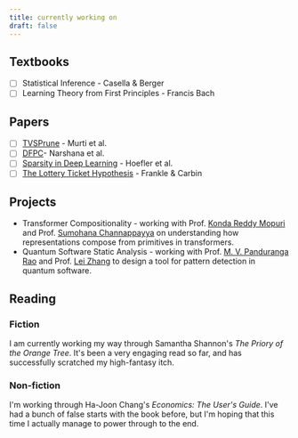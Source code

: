 ```yaml
---
title: currently working on
draft: false
---
```


## Textbooks

- [ ] Statistical Inference - Casella & Berger
- [ ] Learning Theory from First Principles - Francis Bach

## Papers

- [ ] [TVSPrune](https://openreview.net/forum?id=sZI1Oj9KBKy) - Murti et al.
- [ ] [DFPC](https://openreview.net/forum?id=mhnHqRqcjYU)- Narshana et al.
- [ ] [Sparsity in Deep Learning](https://jmlr.org/papers/volume22/21-0366/21-0366.pdf) - Hoefler et al.
- [ ] [The Lottery Ticket Hypothesis](https://arxiv.org/pdf/1803.03635) - Frankle & Carbin

## Projects
- Transformer Compositionality - working with Prof. [Konda Reddy Mopuri](https://krmopuri.github.io/) and Prof. [Sumohana Channappayya](https://people.iith.ac.in/sumohana/) on understanding how representations compose from primitives in transformers.
- Quantum Software Static Analysis - working with Prof. [M. V. Panduranga Rao](https://people.iith.ac.in/mvp/) and Prof. [Lei Zhang](https://informationsystems.umbc.edu/home/faculty-and-staff/new-faculty-spotlights/lei-zhang-2/) to design a tool for pattern detection in quantum software.

## Reading

### Fiction
I am currently working my way through Samantha Shannon's *The Priory of the Orange Tree*. It's been a very engaging read so far, and has successfully scratched my high-fantasy itch.
### Non-fiction
I'm working through Ha-Joon Chang's *Economics: The User's Guide*. I've had a bunch of false starts with the book before, but I'm hoping that this time I actually manage to power through to the end.